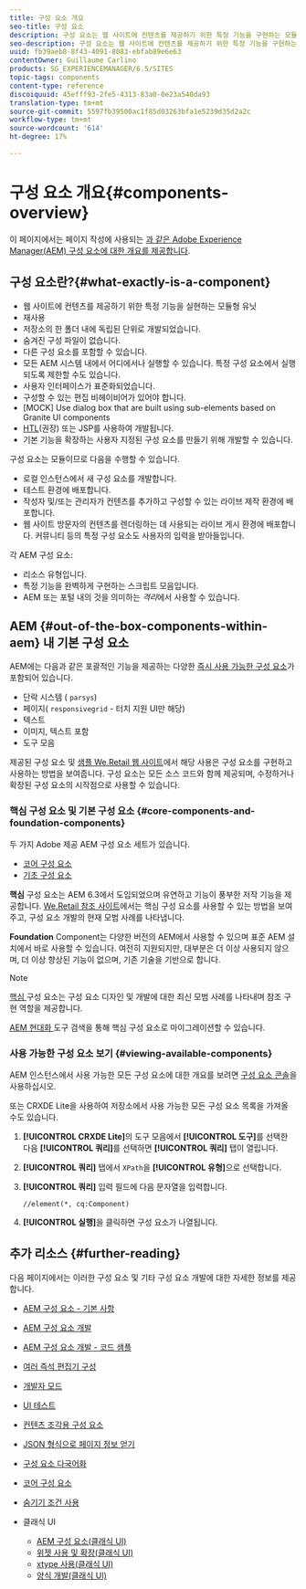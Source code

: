 ```yaml
---
title: 구성 요소 개요
seo-title: 구성 요소
description: 구성 요소는 웹 사이트에 컨텐츠를 제공하기 위한 특정 기능을 구현하는 모듈형 유닛입니다
seo-description: 구성 요소는 웹 사이트에 컨텐츠를 제공하기 위한 특정 기능을 구현하는 모듈형 유닛입니다
uuid: fb39aeb8-8f43-4091-8083-ebfab89e6e63
contentOwner: Guillaume Carlino
products: SG_EXPERIENCEMANAGER/6.5/SITES
topic-tags: components
content-type: reference
discoiquuid: 45efff93-2fe5-4313-83a0-0e23a540da93
translation-type: tm+mt
source-git-commit: 5597fb39500ac1f85d03263bfa1e5239d35d2a2c
workflow-type: tm+mt
source-wordcount: '614'
ht-degree: 17%

---
```



# 구성 요소 개요{#components-overview}

이 페이지에서는 페이지 작성에 사용되는 [과 같은 Adobe Experience Manager(AEM) 구성 요소에 대한 개요를 제공합니다](/help/sites-authoring/default-components-foundation.md).

## 구성 요소란?{#what-exactly-is-a-component}

* 웹 사이트에 컨텐츠를 제공하기 위한 특정 기능을 실현하는 모듈형 유닛
* 재사용
* 저장소의 한 폴더 내에 독립된 단위로 개발되었습니다.
* 숨겨진 구성 파일이 없습니다.
* 다른 구성 요소를 포함할 수 있습니다.
* 모든 AEM 시스템 내에서 어디에서나 실행할 수 있습니다. 특정 구성 요소에서 실행되도록 제한할 수도 있습니다.
* 사용자 인터페이스가 표준화되었습니다.
* 구성할 수 있는 편집 비헤이비어가 있어야 합니다.
* [MOCK] Use dialog box that are built using sub-elements based on Granite UI components
* [HTL](https://docs.adobe.com/content/help/ko-KR/experience-manager-htl/using/overview.html)(권장) 또는 JSP를 사용하여 개발됩니다.
* 기본 기능을 확장하는 사용자 지정된 구성 요소를 만들기 위해 개발할 수 있습니다.

구성 요소는 모듈이므로 다음을 수행할 수 있습니다.

* 로컬 인스턴스에서 새 구성 요소를 개발합니다.
* 테스트 환경에 배포합니다.
* 작성자 및/또는 관리자가 컨텐츠를 추가하고 구성할 수 있는 라이브 제작 환경에 배포합니다.
* 웹 사이트 방문자의 컨텐츠를 렌더링하는 데 사용되는 라이브 게시 환경에 배포합니다. 커뮤니티 등의 특정 구성 요소도 사용자의 입력을 받아들입니다.

각 AEM 구성 요소:

* 리소스 유형입니다.
* 특정 기능을 완벽하게 구현하는 스크립트 모음입니다.
* AEM 또는 포털 내의 것을 의미하는 *격리*&#x200B;에서 사용할 수 있습니다.

## AEM {#out-of-the-box-components-within-aem} 내 기본 구성 요소

AEM에는 다음과 같은 포괄적인 기능을 제공하는 다양한 [즉시 사용 가능한 구성 요소](/help/sites-authoring/default-components.md)가 포함되어 있습니다.

* 단락 시스템 ( `parsys`)
* 페이지( `responsivegrid` - 터치 지원 UI만 해당)
* 텍스트
* 이미지, 텍스트 포함
* 도구 모음

제공된 구성 요소 및 [샘플 We.Retail 웹 사이트](/help/sites-developing/we-retail.md)에서 해당 사용은 구성 요소를 구현하고 사용하는 방법을 보여줍니다. 구성 요소는 모든 소스 코드와 함께 제공되며, 수정하거나 확장된 구성 요소의 시작점으로 사용할 수 있습니다.

### 핵심 구성 요소 및 기본 구성 요소 {#core-components-and-foundation-components}

두 가지 Adobe 제공 AEM 구성 요소 세트가 있습니다.

* [코어 구성 요소](https://docs.adobe.com/content/help/ko-KR/experience-manager-core-components/using/introduction.html)
* [기초 구성 요소](/help/sites-authoring/default-components-foundation.md)

**핵심** 구성 요소는 AEM 6.3에서 도입되었으며 유연하고 기능이 풍부한 저작 기능을 제공합니다. [We.Retail 참조 사이트](/help/sites-developing/we-retail.md)에서는 핵심 구성 요소를 사용할 수 있는 방법을 보여 주고, 구성 요소 개발의 현재 모범 사례를 나타냅니다.

**Foundation** Component는 다양한 버전의 AEM에서 사용할 수 있으며 표준 AEM 설치에서 바로 사용할 수 있습니다. 여전히 지원되지만, 대부분은 더 이상 사용되지 않으며, 더 이상 향상된 기능이 없으며, 기존 기술을 기반으로 합니다.

>[!NOTE]
>
>[핵심 ](https://docs.adobe.com/content/help/en/experience-manager-core-components/using/introduction.html) 구성 요소는 구성 요소 디자인 및 개발에 대한 최신 모범 사례를 나타내며 참조 구현 역할을 제공합니다.
>
>[AEM 현대화 ](modernization-tools.md) 도구 검색을 통해 핵심 구성 요소로 마이그레이션할 수 있습니다.

### 사용 가능한 구성 요소 보기 {#viewing-available-components}

AEM 인스턴스에서 사용 가능한 모든 구성 요소에 대한 개요를 보려면 [구성 요소 콘솔](/help/sites-authoring/default-components-console.md)을 사용하십시오.

또는 CRXDE Lite을 사용하여 저장소에서 사용 가능한 모든 구성 요소 목록을 가져올 수도 있습니다.

1. **[!UICONTROL CRXDE Lite]**&#x200B;의 도구 모음에서 **[!UICONTROL 도구]**&#x200B;를 선택한 다음 **[!UICONTROL 쿼리]**&#x200B;를 선택하면 **[!UICONTROL 쿼리]** 탭이 열립니다.

1. **[!UICONTROL 쿼리]** 탭에서 `XPath`을 **[!UICONTROL 유형]**&#x200B;으로 선택합니다.

1. **[!UICONTROL 쿼리]** 입력 필드에 다음 문자열을 입력합니다.

   `//element(*, cq:Component)`

1. **[!UICONTROL 실행]**&#x200B;을 클릭하면 구성 요소가 나열됩니다.

## 추가 리소스 {#further-reading}

다음 페이지에서는 이러한 구성 요소 및 기타 구성 요소 개발에 대한 자세한 정보를 제공합니다.

* [AEM 구성 요소 - 기본 사항](/help/sites-developing/components-basics.md)
* [AEM 구성 요소 개발](/help/sites-developing/developing-components.md)
* [AEM 구성 요소 개발 - 코드 샘플](/help/sites-developing/developing-components-samples.md)
* [여러 즉석 편집기 구성](/help/sites-developing/multiple-inplace-editors.md)
* [개발자 모드](/help/sites-developing/developer-mode.md)
* [UI 테스트](/help/sites-developing/hobbes.md)
* [컨텐츠 조각용 구성 요소](/help/sites-developing/components-content-fragments.md)
* [JSON 형식으로 페이지 정보 얻기](/help/sites-developing/pageinfo.md)
* [구성 요소 다국어화](/help/sites-developing/i18n.md)
* [코어 구성 요소](https://docs.adobe.com/content/help/en/experience-manager-core-components/using/introduction.html)
* [숨기기 조건 사용](/help/sites-developing/hide-conditions.md)
* 클래식 UI

   * [AEM 구성 요소(클래식 UI)](/help/sites-developing/developing-components-classic.md)
   * [위젯 사용 및 확장(클래식 UI)](/help/sites-developing/widgets.md)
   * [xtype 사용(클래식 UI)](/help/sites-developing/xtypes.md)
   * [양식 개발(클래식 UI)](/help/sites-developing/developing-forms.md)

